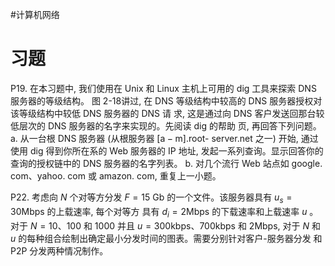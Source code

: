 #计算机网络 

# 习题

P19. 在本习题中, 我们使用在 Unix 和 Linux 主机上可用的 dig 工具来探索 DNS 服务器的等级结构。 图 2-18讲过, 在 DNS 等级结构中较高的 DNS 服务器授权对该等级结构中较低 DNS 服务器的 DNS 请 求, 这是通过向 DNS 客户发送回那台较低层次的 DNS 服务器的名字来实现的。先阅读 dig 的帮助 页, 再回答下列问题。
a. 从一台根 DNS 服务器 (从根服务器 $[\mathrm{a}-\mathrm{m}]$.root- server.net 之一) 开始, 通过使用 dig 得到你所在系的 Web 服务器的 IP 地址, 发起一系列查询。显示回答你的查询的授权链中的 DNS 服务器的名字列表。
b. 对几个流行 Web 站点如 google. com、yahoo. com 或 amazon. com, 重复上一小题。


P22. 考虑向 $N$ 个对等方分发 $F=15 \mathrm{~Gb}$ 的一个文件。该服务器具有 $u_s=30 \mathrm{Mbps}$ 的上载速率, 每个对等方 具有 $d_i=2 \mathrm{Mbps}$ 的下载速率和上载速率 $u$ 。对于 $N=10 、 100$ 和 1000 并且 $u=300 \mathrm{kbps} 、 700 \mathrm{kbps}$ 和 2Mbps, 对于 $N$ 和 $u$ 的每种组合绘制出确定最小分发时间的图表。需要分别针对客户-服务器分发 和 P2P 分发两种情况制作。